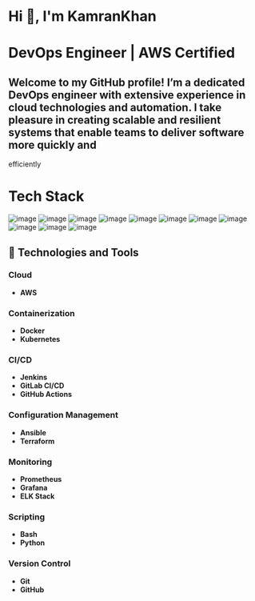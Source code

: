 

# Hi 👋, I'm KamranKhan

# DevOps Engineer | AWS Certified 
## Welcome to my GitHub profile! I’m a dedicated DevOps engineer with extensive experience in cloud technologies and automation. I take pleasure in creating scalable and resilient systems that enable teams to deliver software more quickly and 
efficiently

# Tech Stack
![image](https://github.com/user-attachments/assets/404ed290-296b-4e6a-8698-efa9bee09dd2) ![image](https://github.com/user-attachments/assets/b129f6b3-b9d6-471e-a6a1-405e14c7c009) ![image](https://github.com/user-attachments/assets/e7ea4aa2-482d-4166-8992-50eb5d08d886) ![image](https://github.com/user-attachments/assets/4e7e2a71-db85-4255-995b-f363ef5e4ac6) ![image](https://github.com/user-attachments/assets/545d45b9-b6f5-478c-87f1-3d7690701739) ![image](https://github.com/user-attachments/assets/1ca0bfc1-3258-414a-bfa8-86e49ebf6416) ![image](https://github.com/user-attachments/assets/19e832e8-f34d-42d5-b3fc-14752bc8bc79) ![image](https://github.com/user-attachments/assets/2288676d-1207-42fc-b2cf-857e254acd0c) ![image](https://github.com/user-attachments/assets/b6b8538d-bee8-4152-a86d-0d6ff6720881) ![image](https://github.com/user-attachments/assets/3eb98be2-6c27-453b-9f17-ac1bc8382d27) ![image](https://github.com/user-attachments/assets/90d8fb2d-4a69-4107-80fb-ffa6976f2c86) 



## 🔧 Technologies and Tools

### Cloud
- **AWS**

### Containerization
- **Docker**
- **Kubernetes**

### CI/CD
- **Jenkins**
- **GitLab CI/CD**
- **GitHub Actions**

### Configuration Management
- **Ansible**
- **Terraform**

### Monitoring
- **Prometheus**
- **Grafana**
- **ELK Stack**

### Scripting
- **Bash**
- **Python**

### Version Control
- **Git**
- **GitHub**



























